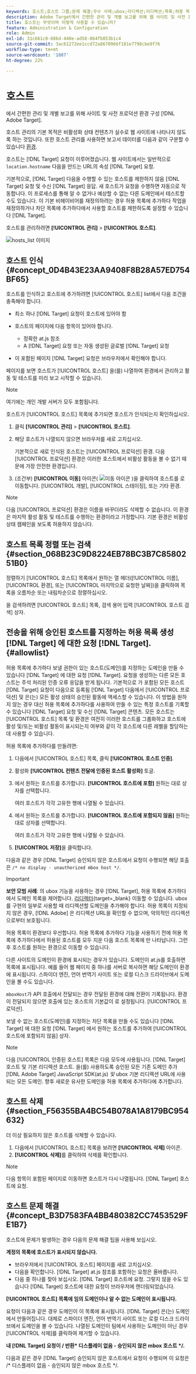 ```yaml
---
keywords: 호스트;호스트 그룹;문제 해결;우수 사례;ubox;리디렉션;리디렉션;목록;허용 목록;차단 목록;차단 목록;허용 목록 차단 목록에 추가하다
description: Adobe Target에서 간편한 관리 및 개별 보고를 위해 웹 사이트 및 사전 프로덕션 환경을 구성하는 방법에 대해 알아봅니다.
title: 호스트는 무엇이며 어떻게 사용할 수 있습니까?
feature: Administration & Configuration
role: Admin
exl-id: 31c661c0-686d-440e-ad58-864fb853b1c4
source-git-commit: 3ac61272ee1ccd72a8670966f181e7798cbe9f76
workflow-type: tm+mt
source-wordcount: '1087'
ht-degree: 22%

---
```


# 호스트

에서 간편한 관리 및 개별 보고를 위해 사이트 및 사전 프로덕션 환경 구성 [!DNL Adobe Target].

호스트 관리의 기본 목적은 비활성화 상태 컨텐츠가 실수로 웹 사이트에 나타나지 않도록 하는 것입니다. 또한 호스트 관리를 사용하면 보고서 데이터를 다음과 같이 구분할 수 있습니다 [환경](/help/main/administrating-target/environments.md).

호스트는 [!DNL Target] 요청이 이루어졌습니다. 웹 사이트에서는 일반적으로 `location.hostname` 다음을 만드는 URL의 속성 [!DNL Target] 요청.

기본적으로, [!DNL Target] 다음을 수행할 수 있는 호스트를 제한하지 않음 [!DNL Target] 요청 및 수신 [!DNL Target] 응답. 새 호스트가 요청을 수행하면 자동으로 작동합니다. 이 프로세스를 통해 알 수 없거나 예상할 수 없는 다른 도메인에서 테스트할 수도 있습니다. 이 기본 비헤이비어를 재정의하려는 경우 허용 목록에 추가하다 작업을 재정의하거나 차단 목록에 추가하다에서 사용할 호스트를 제한하도록 설정할 수 있습니다 [!DNL Target].

호스트를 관리하려면 **[!UICONTROL 관리]** > **[!UICONTROL 호스트]**.

![hosts_list 이미지](assets/hosts_list.png)

## 호스트 인식 {#concept_0D4B43E23AA9408F8B28A57ED754BF65}

호스트를 인식하고 호스트에 추가하려면 [!UICONTROL 호스트] list에서 다음 조건을 충족해야 합니다.

* 최소 하나 [!DNL Target] 요청이 호스트에 있어야 함
* 호스트의 페이지에 다음 항목이 있어야 합니다.

   * 정확한 at.js 참조
   * A [!DNL Target] 요청 또는 자동 생성된 글로벌 [!DNL Target] 요청

* 이 포함된 페이지 [!DNL Target] 요청은 브라우저에서 확인해야 합니다.

페이지를 보면 호스트가 [!UICONTROL 호스트] 을(를) 나열하여 환경에서 관리하고 활동 및 테스트를 미리 보고 시작할 수 있습니다.

>[!NOTE]
>
>여기에는 개인 개발 서버가 모두 포함됩니다.

호스트가 [!UICONTROL 호스트] 목록에 추가되면 호스트가 인식되는지 확인하십시오.

1. 클릭 **[!UICONTROL 관리]** > **[!UICONTROL 호스트]**.
1. 해당 호스트가 나열되지 않으면 브라우저를 새로 고치십시오.

   기본적으로 새로 인식된 호스트는 [!UICONTROL 프로덕션] 환경. 다음 [!UICONTROL 프로덕션] 환경은 이러한 호스트에서 비활성 활동을 볼 수 없기 때문에 가장 안전한 환경입니다.

1. (조건부) **[!UICONTROL 이동]** 아이콘( ![이동 아이콘](/help/main/administrating-target/assets/icon-move.png) )을 클릭하여 호스트를 로 이동합니다. [!UICONTROL 개발], [!UICONTROL 스테이징], 또는 기타 환경.

>[!NOTE]
>
>다음 [!UICONTROL 프로덕션] 환경은 이름을 바꾸더라도 삭제할 수 없습니다. 이 환경은 마지막 활성 활동 및 테스트를 수행하는 환경이라고 가정합니다. 기본 환경은 비활성 상태 캠페인을 보도록 허용하지 않습니다.

## 호스트 목록 정렬 또는 검색 {#section_068B23C9D8224EB78BC3B7C8580251B0}

정렬하기 [!UICONTROL 호스트] 목록에서 원하는 열 헤더([!UICONTROL 이름], [!UICONTROL 환경], 또는 [!UICONTROL 마지막으로 요청한 날짜])을 클릭하여 목록을 오름차순 또는 내림차순으로 정렬하십시오.

을 검색하려면 [!UICONTROL 호스트] 목록, 검색 용어 입력 [!UICONTROL 호스트 검색] 상자.

## 전송을 위해 승인된 호스트를 지정하는 허용 목록 생성 [!DNL Target] 에 대한 요청 [!DNL Target]. {#allowlist}

허용 목록에 추가하다 보낼 권한이 있는 호스트(도메인)를 지정하는 도메인을 만들 수 있습니다 [!DNL Target] 에 대한 요청 [!DNL Target]. 요청을 생성하는 다른 모든 호스트는 주석 처리된 인증 오류 응답을 받게 됩니다. 기본적으로 가 포함된 모든 호스트 [!DNL Target] 요청이 다음으로 등록됨 [!DNL Target] 다음에서 [!UICONTROL 프로덕션] 및 은(는) 모든 활성 상태의 승인된 활동에 액세스할 수 있습니다. 이 방법을 원하지 않는 경우 대신 허용 목록에 추가하다를 사용하여 만들 수 있는 특정 호스트를 기록할 수 있습니다 [!DNL Target] 요청 및 수신 [!DNL Target] 콘텐츠. 모든 호스트는 [!UICONTROL 호스트] 목록 및 환경은 여전히 이러한 호스트를 그룹화하고 호스트에 활성 및/또는 비활성 활동이 표시되는지 여부와 같이 각 호스트에 다른 레벨을 할당하는 데 사용할 수 있습니다.

허용 목록에 추가하다를 만들려면:

1. 다음에서 [!UICONTROL 호스트] 목록, 클릭 **[!UICONTROL 호스트 인증]**.
1. 활성화 **[!UICONTROL 컨텐츠 전달에 인증된 호스트 활성화]** 토글.
1. 에서 원하는 호스트를 추가합니다. **[!UICONTROL 호스트에 포함]** 원하는 대로 상자를 선택합니다.

   여러 호스트가 각각 고유한 행에 나열될 수 있습니다.

1. 에서 원하는 호스트를 추가합니다. **[!UICONTROL 호스트에 포함되지 않음]** 원하는 대로 상자를 선택합니다.

   여러 호스트가 각각 고유한 행에 나열될 수 있습니다.

1. **[!UICONTROL 저장]**&#x200B;을 클릭합니다.

다음과 같은 경우 [!DNL Target] 승인되지 않은 호스트에서 요청이 수행되면 해당 호출은 `/* no display - unauthorized mbox host */`.

>[!IMPORTANT]
>
>**보안 모범 사례**: 의 ubox 기능을 사용하는 경우 [!DNL Target], 허용 목록에 추가하다에서 도메인 목록을 제어합니다. [리디렉터](https://developer.adobe.com/target/implement/email/working-with-redirectors/){target=_blank} 이동할 수 있습니다. ubox를 구현의 일부로 사용할 때 리디렉션할 도메인을 추가해야 합니다. 허용 목록이 지정되지 않은 경우, [!DNL Adobe] 은 리디렉션 URL을 확인할 수 없으며, 악의적인 리디렉션으로부터 보호됩니다.
>
>허용 목록이 환경보다 우선합니다. 허용 목록에 추가하다 기능을 사용하기 전에 허용 목록에 추가하다에서 허용된 호스트를 모두 지운 다음 호스트 목록에 만 나타납니다. 그런 후 호스트를 원하는 환경으로 이동할 수 있습니다.

다른 사이트의 도메인이 환경에 표시되는 경우가 있습니다. 도메인이 at.js를 호출하면 목록에 표시됩니다. 예를 들어 웹 페이지 중 하나를 서버로 복사하면 해당 도메인이 환경에 표시됩니다. 스파이더 엔진, 언어 번역기 사이트 또는 로컬 디스크 드라이브에서 도메인을 볼 수도 있습니다.

`mboxHost`가 API 호출에서 전달되는 경우 전달된 환경에 대해 전환이 기록됩니다. 환경이 전달되지 않으면 호출에 있는 호스트의 기본값이 로 설정됩니다. [!UICONTROL 프로덕션].

보낼 수 없는 호스트(도메인)를 지정하는 차단 목록을 만들 수도 있습니다 [!DNL Target] 에 대한 요청 [!DNL Target] 에서 원하는 호스트를 추가하여 [!UICONTROL 호스트에 포함되지 않음] 상자.

>[!NOTE]
>
>다음 [!UICONTROL 인증된 호스트] 목록은 다음 모두에 사용됩니다. [!DNL Target] 호스트 및 기본 리디렉션 호스트. 을(를) 사용하도록 승인된 모든 기존 도메인 추가 [!DNL Adobe Target] JavaScript SDK(at.js) *및* ubox 기본 리디렉션 URL에 사용되는 모든 도메인. 향후 새로운 유사한 도메인을 허용 목록에 추가하다에 추가합니다.

## 호스트 삭제 {#section_F56355BA4BC54B078A1A8179BC954632}

더 이상 필요하지 않은 호스트를 삭제할 수 있습니다.

1. 다음에서 [!UICONTROL 호스트] 목록을 보려면 **[!UICONTROL 삭제]** 아이콘.
1. **[!UICONTROL 삭제]**&#x200B;를 클릭하여 삭제를 확인합니다.

>[!NOTE]
>
>다음 항목이 포함된 페이지로 이동하면 호스트가 다시 나열됩니다. [!DNL Target] 호스트에 요청.

## 호스트 문제 해결 {#concept_B3D7583FA4BB480382CC7453529FE1B7}

호스트에 문제가 발생하는 경우 다음의 문제 해결 팁을 사용해 보십시오.

**계정의 목록에 호스트가 표시되지 않습니다.**

* 브라우저에서 [!UICONTROL 호스트] 페이지를 새로 고치십시오.
* 다음을 확인합니다. [!DNL Target] at.js 참조를 포함하는 요청은 올바릅니다.
* 다음 중 하나를 찾아 보십시오. [!DNL Target] 호스트에 요청. 그렇지 않을 수도 있습니다 [!DNL Target] 호스트에 대한 요청이 브라우저에 렌더링되었습니다.

**[!UICONTROL 호스트] 목록에 임의 도메인이나 알 수 없는 도메인이 표시됩니다.**

요청이 다음과 같은 경우 도메인이 이 목록에 표시됩니다. [!DNL Target] 은(는) 도메인에서 만들어집니다. 대체로 스파이더 엔진, 언어 번역기 사이트 또는 로컬 디스크 드라이브에서 도메인을 볼 수 있습니다. 나열된 도메인이 팀에서 사용하는 도메인이 아닌 경우 [!UICONTROL 삭제]를 클릭하여 제거할 수 있습니다.

**내 [!DNL Target] 요청이 / 반환&#42; 디스플레이 없음 - 승인되지 않은 mbox 호스트 &#42;/.**

다음과 같은 경우 [!DNL Target] 승인되지 않은 호스트에서 요청이 수행되며 이 요청은 /&#42; 디스플레이 없음 - 승인되지 않은 mbox 호스트 &#42;/.

